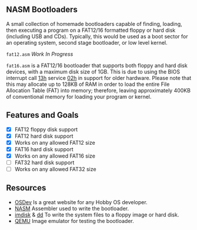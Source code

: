 ## NASM Bootloaders
A small collection of homemade bootloaders capable of finding, loading,
then executing a program on a FAT12/16 formatted floppy or hard disk 
(including USB and CDs). Typically, this would be used as a boot sector
for an operating system, second stage bootloader, or low level kernel.

`fat12.asm` *Work In Progress*

`fat16.asm` is a FAT12/16 bootloader that supports both floppy and hard disk devices, with a maximum disk size of 1GB. This is due to using the BIOS interrupt call [13h] service [02h] in support for older hardware. Please note that this may allocate up to 128KB of RAM in order to load the entire File Allocation Table (FAT) into memory; therefore, leaving approximately 400KB of conventional memory for loading your program or kernel.

## Features and Goals
- [x] FAT12 floppy disk support
- [x] FAT12 hard disk support
- [x] Works on any allowed FAT12 size
- [x] FAT16 hard disk support
- [x] Works on any allowed FAT16 size
- [ ] FAT32 hard disk support
- [ ] Works on any allowed FAT32 size

## Resources
* [OSDev] Is a great website for any Hobby OS developer.
* [NASM] Assembler used to write the bootloader.
* [imdisk] & [dd] To write the system files to a floppy image or hard disk.
* [QEMU] Image emulator for testing the bootloader.

[QEMU]:   http://www.qemu.org/
[imdisk]: http://www.ltr-data.se/opencode.html/
[dd]:     http://uranus.chrysocome.net/linux/rawwrite/dd-old.htm
[OSDev]:  http://wiki.osdev.org/Main_Page
[NASM]:   http://www.nasm.us/index.php

[13h]:    http://webpages.charter.net/danrollins/techhelp/0185.HTM
[02h]:    http://webpages.charter.net/danrollins/techhelp/0188.HTM
[42h]:    https://wiki.osdev.org/ATA_in_x86_RealMode_(BIOS)
